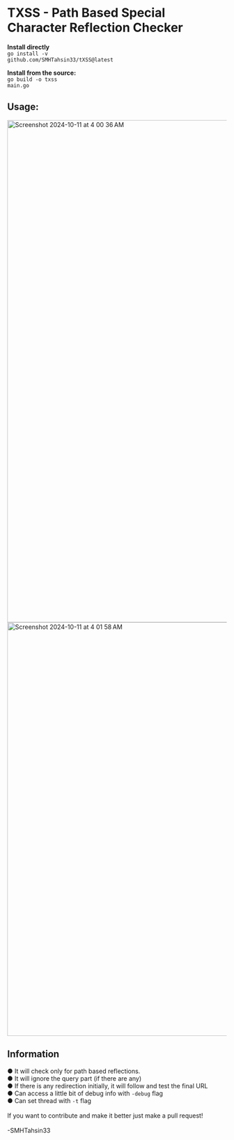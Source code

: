 <h1>TXSS - Path Based Special Character Reflection Checker</h1>

<b>Install directly</b> <br>
<code>go install -v github.com/SMHTahsin33/tXSS@latest</code>

<b>Install from the source:</b> <br>
<code>go build -o txss main.go</code>

<h2>Usage:</h2>
<img width="1151" alt="Screenshot 2024-10-11 at 4 00 36 AM" src="https://github.com/user-attachments/assets/a65ede61-c982-4f65-88ed-1991042a28fa">
<img width="948" alt="Screenshot 2024-10-11 at 4 01 58 AM" src="https://github.com/user-attachments/assets/59a70b22-ae3d-4136-89dd-6a562bf3e71a">
<h2>Information</h2>
● It will check only for path based reflections.<br>
● It will ignore the query part (if there are any)<br>
● If there is any redirection initially, it will follow and test the final URL<br>
● Can access a little bit of debug info with <code>-debug</code> flag<br>
● Can set thread with <code>-t</code> flag<br>
<br>
If you want to contribute and make it better just make a pull request!
<br>
<br>
-SMHTahsin33

